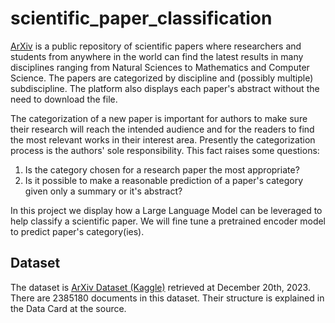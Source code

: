 # scientific_paper_classification

<a href="https://arxiv.org/">ArXiv</a> is a public repository of scientific papers where researchers and students from anywhere in the world can find the latest results in many disciplines ranging from Natural Sciences to Mathematics and Computer Science. The papers are categorized by discipline and (possibly multiple) subdiscipline. The platform also displays each paper's abstract without the need to download the file.

The categorization of a new paper is important for authors to make sure their research will reach the intended audience and for the readers to find the most relevant works in their interest area. Presently the categorization process is the authors' sole responsibility. This fact raises some questions:
<ol>
    <li>Is the category chosen for a research paper the most appropriate?</li>
    <li>Is it possible to make a reasonable prediction of a paper's category given only a summary or it's abstract?</li>
</ol>

In this project we display how a Large Language Model can be leveraged to help classify a scientific paper. We will fine tune a pretrained encoder model to predict paper's category(ies).

## Dataset

The dataset is <a href="https://www.kaggle.com/datasets/Cornell-University/arxiv">ArXiv Dataset (Kaggle)</a> retrieved at December 20th, 2023. There are 2385180 documents in this dataset. Their structure is explained in the Data Card at the source.
